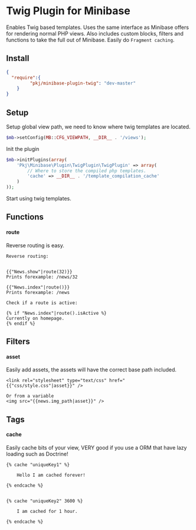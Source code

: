 # Twig Plugin for Minibase

Enables Twig based templates. Uses the same interface as Minibase offers for 
rendering normal PHP views. Also includes custom blocks, filters and functions to take the full out of Minibase. Easily do `Fragment caching`. 


## Install

```json
{
  "require":{
	     "pkj/minibase-plugin-twig": "dev-master"
	}
}

```

## Setup

Setup global view path, we need to know where twig templates are located.

```php
$mb->setConfig(MB::CFG_VIEWPATH, __DIR__ . '/views');
```

Init the plugin

```php
$mb->initPlugins(array(
	'Pkj\Minibase\Plugin\TwigPlugin\TwigPlugin' => array(
		// Where to store the compiled php templates.		
		'cache' => __DIR__ . '/template_compilation_cache'
	)
));
```

Start using twig templates.


## Functions

#### route

Reverse routing is easy.

```twig
Reverse routing:


{{"News.show"|route(32)}} 
Prints forexample: /news/32

{{"News.index"|route()}}
Prints forexample: /news

```

```twig
Check if a route is active:

{% if "News.index"|route().isActive %}
Currently on homepage.
{% endif %}
```

## Filters

#### asset

Easily add assets, the assets will have the correct base path included.

```twig
<link rel="stylesheet" type="text/css" href="{{"css/style.css"|asset}}" />

Or from a variable
<img src="{{news.img_path|asset}}" />

```

## Tags

#### cache

Easily cache bits of your view, VERY good if you use a ORM that have lazy loading such as Doctrine!

```twig
{% cache "uniqueKey1" %}
	
	Hello I am cached forever!
	
{% endcache %}


{% cache "uniqueKey2" 3600 %}

	I am cached for 1 hour.

{% endcache %}

```







